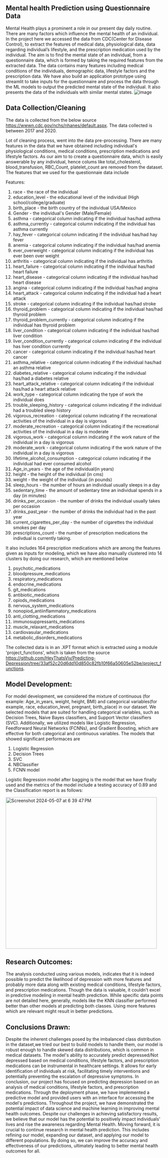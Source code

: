 ## Mental health Prediction using Questionnaire Data

Mental Health plays a prominent a role in our present day daily routine. There are many factors which influence the mental health of an individual. In the project here we accessed the data from CDC(Center for Disease Control), to extract the features of medical data, physiological data, data regarding individual’s lifestyle, and the prescription medication used by the individual. 
The aim is to find the mental state of an individual, from a questionnaire data, which is formed by taking the required features from the extracted data. The data contains many features including medical conditions of the individuals, demographic data, lifestyle factors and the prescription data. 
We have also build an application prototype using streamlit to take inputs for the questionnaire and process the data through the ML models to output the predicted mental state of the individual. It also presents the data of the individuals with similar mental states.
![image](https://github.com/Neelesh1305/Capstone/assets/113800036/c85ea46c-173a-4d75-a2fd-dfb03dbee490)


## Data Collection/Cleaning
The data is collected from the below source https://wwwn.cdc.gov/nchs/nhanes/default.aspx. The data collected is between 2017 and 2020.


Lot of cleaning process, went into the data pre-processing. There are many features in the data that we have obtained including individual's physiological conditions, medical conditions, prescription medications and lifestyle factors. As our aim to to create a questionnaire data, which is easily answerable by any individual, hence colums like total_cholesterol, blood_transfusion, RBC_Count, platelet_count are removed from the dataset.
The features that we used for the questionnaie data include 

Features: 
1. race - the race of the individual
2. education_level - the educational level of the individual (High school/college/graduate)
3. birth_place - the birth country of the individual USA/Mexico
4. Gender - the individual's Gender (Male/Female)
5. asthma - categorical column indicating if the individual has/had asthma
6. asthma_currently - categorical column indicating if the individual has asthma currently
7. hay_fever - categorical column indicating if the individual has/had hay fever
8. anemia - categorical column indicating if the individual has/had anemia
9. ever_overweight - categorical column indicating if the individual has ever been over weight
10. arthritis - categorical column indicating if the individual has arthritis
11. heart_failure - categorical column indicating if the individual has/had heart failure
12. heart_disease - categorical column indicating if the individual has/had heart disease
13. angina - categorical column indicating if the individual has/had angina
14. heart_attack - categorical column indicating if the individual had a heart attack
15. stroke - categorical column indicating if the individual has/had stroke
16. thyroid_problem - categorical column indicating if the individual has/had thyroid problem
17. thyroid_problem_currently - categorical column indicating if the individual has thyroid problem
18. liver_condition - categorical column indicating if the individual has/had liver condition
19. liver_condition_currently - categorical column indicating if the individual has liver condition currently
20. cancer - categorical column indicating if the individual has/had heart cancer
21. asthma_relative - categorical column indicating if the individual has/had an asthma relative
22. diabetes_relative - categorical column indicating if the individual has/had a diabetes relative
23. heart_attack_relative - categorical column indicating if the individual has/had a heart attack  relative
24. work_type - categorical column indicating the type of work the individual does
25. trouble_sleeping_history - categorical column indicating if the individual had a troubled sleep history
26. vigorous_recreation - categorical column indicating if the recreational activities of the individual in a day is vigorous
27. moderate_recreation - categorical column indicating if the recreational activities of the individual in a day is moderate
28. vigorous_work - categorical column indicating if the work nature of the individual in a day is vigorous
29. moderate_work - categorical column indicating if the work nature of the individual in a day is vigorous
30. lifetime_alcohol_consumption - categorical column indicating if the individual had ever consumed alcohol
31. Age_in_years - the age of the individual(in years)
32. height - the height of the individual (in cms)
33. weight - the weight of the individual (in pounds)
34. sleep_hours - the number of hours an individual usually sleeps in a day
35. sedentary_time - the amount of sedentary time an individual spends in a day (in minutes)
36. drinks_per_occasion - the number of drinks the individual usually takes per occasion
37. drinks_past_year -  the number of drinks the individual had in the past year
38. current_cigarettes_per_day - the number of cigarettes the individual smokes per day
39. prescriptions_count - the number of prescription medications the indivdual is currently taking.

It also includes 164 prescription medications which are among the features given as inputs for modeling, which we have also manually clustered into 14 clusters by doing our research, which are mentioned below 
1. psychotic_medications
2. bloodpressure_medications
3. respiratory_medications
4. endocrine_medications
5. git_medications
6. antibiotic_medications
7. opiods_medications
8. nervous_system_medications
9. nonopiod_antiinflammatory_medications
10. anti_clotting_medications
11. immunosuppressants_medications
12. muscle_relaxant_medications
13. cardiovasular_medications
14. metabolic_disorders_medications

The collected data is in an .XPT format which is extracted using a module 'project_functions', which is taken from the source https://github.com/HeyThatsViv/Predicting-Depression/tree/33af52c20d6dd10d850c82fb10f66a50605e52be/project_functions.
 ## Model Development:
For model development, we considered the mixture of continuous (for example: Age_in_years, weight, height, BMI) and categorical variables(for example, race, education_level, pregnant, birth_place) in our dataset. 
We selected models that are suited for handling categorical variables, such as Decision Trees, Naive Bayes classifiers, and Support Vector classifiers (SVC). 
Additionally, we utilized models like Logistic Regression, Feedforward Neural Networks (FCNNs), and Gradient Boosting, which are effective for both categorical and continuous variables. 
The models that showed significant performaces are
1. Logistic Regression
2. Decision Trees
3. SVC
4. NBClassifier
5. FCNN model

Logistic Regression model after bagging is the model that we have finally used and the metrics of the model include a testing accuracy of 0.89 and the Classification report is as follows:

<img width="483" alt="Screenshot 2024-05-07 at 6 39 47 PM" src="https://github.com/Neelesh1305/Capstone/assets/113800036/f02d5ced-4054-48b2-a285-799d2bd37377">

## Research Outcomes:

The analysis conducted using various models, indicates that it is indeed possible to predict the likelihood of depression with more features and probably more data along with existing medical conditions, lifestyle factors, and prescription medications.
 Though the data is valuable, it couldn’t excel in predictive modeling in mental health prediction.
While specific data points are not detailed here, generally, models like the KNN classifier performed better than other models at predicting both classes. Using more features which are relevant might result in better predictions.

## Conclusions Drawn: 
Despite the inherent challenges posed by the imbalanced class distribution in the dataset,we tried our best to build models to handle them, our model is robust enough to handle skewed data distributions, which is common in medical datasets. The model's ability to accurately predict depressed/Not depressed based on medical conditions, lifestyle factors, and prescription medications can be instrumental in healthcare settings. It allows for early identification of individuals at risk, facilitating timely interventions and potentially preventing the escalation of depressive symptoms.
In conclusion, our project has focused on predicting depression based on an analysis of medical conditions, lifestyle factors, and prescription medications. Through the deployment phase, we have implemented a predictive model and provided users with an interface for accessing the model's predictions.
Throughout the project, we have demonstrated the potential impact of data science and machine learning in improving mental health outcomes. Despite our challenges in achieving satisfactory results, we believe that our model has the potential to positively impact individuals' lives and rise the awareness regarding Mental Health.
Moving forward, it is crucial to continue research in mental health prediction. This includes refining our model, expanding our dataset, and applying our model to different populations. By doing so, we can improve the accuracy and effectiveness of our predictions, ultimately leading to better mental health outcomes for all.

